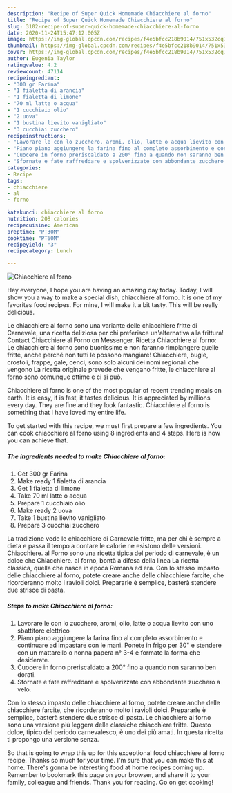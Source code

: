 ```yaml
---
description: "Recipe of Super Quick Homemade Chiacchiere al forno"
title: "Recipe of Super Quick Homemade Chiacchiere al forno"
slug: 3102-recipe-of-super-quick-homemade-chiacchiere-al-forno
date: 2020-11-24T15:47:12.005Z
image: https://img-global.cpcdn.com/recipes/f4e5bfcc218b9014/751x532cq70/chiacchiere-al-forno-recipe-main-photo.jpg
thumbnail: https://img-global.cpcdn.com/recipes/f4e5bfcc218b9014/751x532cq70/chiacchiere-al-forno-recipe-main-photo.jpg
cover: https://img-global.cpcdn.com/recipes/f4e5bfcc218b9014/751x532cq70/chiacchiere-al-forno-recipe-main-photo.jpg
author: Eugenia Taylor
ratingvalue: 4.2
reviewcount: 47114
recipeingredient:
- "300 gr Farina"
- "1 fialetta di arancia"
- "1 fialetta di limone"
- "70 ml latte o acqua"
- "1 cucchiaio olio"
- "2 uova"
- "1 bustina lievito vanigliato"
- "3 cucchiai zucchero"
recipeinstructions:
- "Lavorare le con lo zucchero, aromi, olio, latte o acqua lievito con uno sbattitore elettrico"
- "Piano piano aggiungere la farina fino al completo assorbimento e continuare ad impastare con le mani. Ponete in frigo per 30&#34; e stendere con un mattarello o nonna papera n° 3-4 e formate la forma che desiderate."
- "Cuocere in forno preriscaldato a 200° fino a quando non saranno ben dorati."
- "Sfornate e fate raffreddare e spolverizzate con abbondante zucchero a velo."
categories:
- Recipe
tags:
- chiacchiere
- al
- forno

katakunci: chiacchiere al forno 
nutrition: 208 calories
recipecuisine: American
preptime: "PT30M"
cooktime: "PT60M"
recipeyield: "3"
recipecategory: Lunch

---
```



![Chiacchiere al forno](https://img-global.cpcdn.com/recipes/f4e5bfcc218b9014/751x532cq70/chiacchiere-al-forno-recipe-main-photo.jpg)

Hey everyone, I hope you are having an amazing day today. Today, I will show you a way to make a special dish, chiacchiere al forno. It is one of my favorites food recipes. For mine, I will make it a bit tasty. This will be really delicious.

Le chiacchiere al forno sono una variante delle chiacchiere fritte di Carnevale, una ricetta deliziosa per chi preferisce un&#39;alternativa alla frittura! Contact Chiacchiere al Forno on Messenger. Ricetta Chiacchiere al forno: Le chiacchiere al forno sono buonissime e non faranno rimpiangere quelle fritte, anche perché non tutti le possono mangiare! Chiacchiere, bugie, crostoli, frappe, gale, cenci, sono solo alcuni dei nomi regionali che vengono La ricetta originale prevede che vengano fritte, le chiacchiere al forno sono comunque ottime e ci si può.

Chiacchiere al forno is one of the most popular of recent trending meals on earth. It is easy, it is fast, it tastes delicious. It is appreciated by millions every day. They are fine and they look fantastic. Chiacchiere al forno is something that I have loved my entire life.


To get started with this recipe, we must first prepare a few ingredients. You can cook chiacchiere al forno using 8 ingredients and 4 steps. Here is how you can achieve that.

<!--inarticleads1-->

##### The ingredients needed to make Chiacchiere al forno:

1. Get 300 gr Farina
1. Make ready 1 fialetta di arancia
1. Get 1 fialetta di limone
1. Take 70 ml latte o acqua
1. Prepare 1 cucchiaio olio
1. Make ready 2 uova
1. Take 1 bustina lievito vanigliato
1. Prepare 3 cucchiai zucchero


La tradizione vede le chiacchiere di Carnevale fritte, ma per chi è sempre a dieta e passa il tempo a contare le calorie ne esistono delle versioni. Chiacchiere. al Forno sono una ricetta tipica del periodo di carnevale, è un dolce che Chiacchiere. al forno, bontà a difesa della linea La ricetta classica, quella che nasce in epoca Romana ed era. Con lo stesso impasto delle chiacchiere al forno, potete creare anche delle chiacchiere farcite, che ricorderanno molto i ravioli dolci. Prepararle è semplice, basterà stendere due strisce di pasta. 

<!--inarticleads2-->

##### Steps to make Chiacchiere al forno:

1. Lavorare le con lo zucchero, aromi, olio, latte o acqua lievito con uno sbattitore elettrico
1. Piano piano aggiungere la farina fino al completo assorbimento e continuare ad impastare con le mani. Ponete in frigo per 30&#34; e stendere con un mattarello o nonna papera n° 3-4 e formate la forma che desiderate.
1. Cuocere in forno preriscaldato a 200° fino a quando non saranno ben dorati.
1. Sfornate e fate raffreddare e spolverizzate con abbondante zucchero a velo.


Con lo stesso impasto delle chiacchiere al forno, potete creare anche delle chiacchiere farcite, che ricorderanno molto i ravioli dolci. Prepararle è semplice, basterà stendere due strisce di pasta. Le chiacchiere al forno sono una versione più leggera delle classiche chiacchiere fritte. Questo dolce, tipico del periodo carnevalesco, è uno dei più amati. In questa ricetta ti propongo una versione senza. 

So that is going to wrap this up for this exceptional food chiacchiere al forno recipe. Thanks so much for your time. I'm sure that you can make this at home. There's gonna be interesting food at home recipes coming up. Remember to bookmark this page on your browser, and share it to your family, colleague and friends. Thank you for reading. Go on get cooking!
